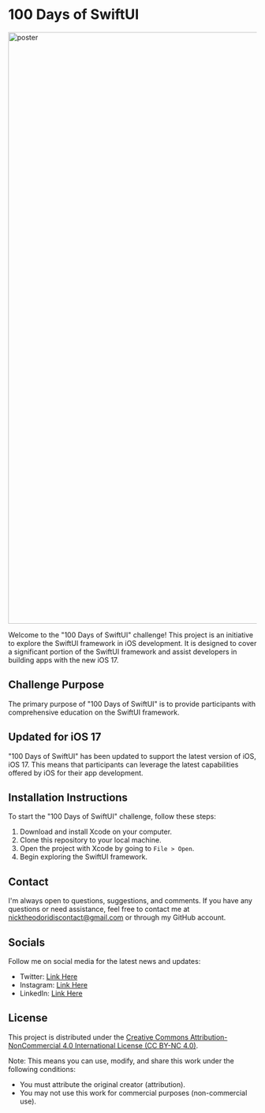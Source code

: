 # 100 Days of SwiftUI

<img width="1200" alt="poster" src="https://github.com/nicktheodoridisiOS/DaysOfSwiftUI/assets/122683142/c0bb45c4-a62e-4b4b-acef-cd4015e04982">

Welcome to the "100 Days of SwiftUI" challenge! This project is an initiative to explore the SwiftUI framework in iOS development. It is designed to cover a significant portion of the SwiftUI framework and assist developers in building apps with the new iOS 17.

## Challenge Purpose

The primary purpose of "100 Days of SwiftUI" is to provide participants with comprehensive education on the SwiftUI framework.

## Updated for iOS 17

"100 Days of SwiftUI" has been updated to support the latest version of iOS, iOS 17. This means that participants can leverage the latest capabilities offered by iOS for their app development.

## Installation Instructions

To start the "100 Days of SwiftUI" challenge, follow these steps:

1. Download and install Xcode on your computer.
2. Clone this repository to your local machine.
3. Open the project with Xcode by going to `File > Open`.
4. Begin exploring the SwiftUI framework.

## Contact

I'm always open to questions, suggestions, and comments. If you have any questions or need assistance, feel free to contact me at [nicktheodoridiscontact@gmail.com](mailto:nicktheodoridiscontact@gmail.com) or through my GitHub account.

## Socials

Follow me on social media for the latest news and updates:

- Twitter: [Link Here](https://twitter.com/nickiOSDev)
- Instagram: [Link Here](https://www.instagram.com/nickmadethisone/)
- LinkedIn: [Link Here](https://www.linkedin.com/in/nick-theodoridis-75097a266/)

## License
This project is distributed under the [Creative Commons Attribution-NonCommercial 4.0 International License (CC BY-NC 4.0)](https://creativecommons.org/licenses/by-nc/4.0/).

Note: This means you can use, modify, and share this work under the following conditions:

- You must attribute the original creator (attribution).
- You may not use this work for commercial purposes (non-commercial use).
